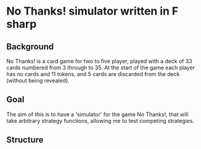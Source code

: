 No Thanks! simulator written in F sharp
=======================================

## Background

No Thanks! is a card game for two to five player, played with a deck of
33 cards numbered from 3 through to 35.
At the start of the game each player has no cards and 11 tokens, and
5 cards are discarded from the deck (without being revealed).

## Goal

The aim of this is to have a 'simulator' for the game No Thanks!, that
will take arbitrary strategy functions, allowing me to test competing
strategies.

## Structure


